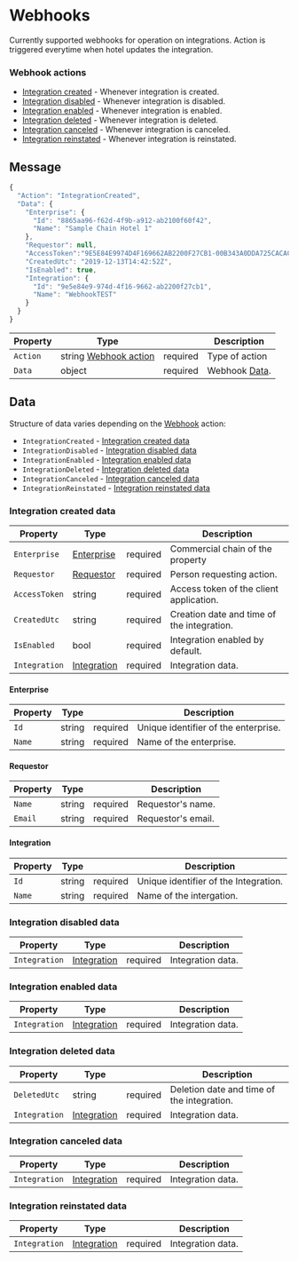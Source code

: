 # Webhooks

Currently supported webhooks for operation on integrations. Action is triggered everytime when hotel updates the integration.

### Webhook actions

* [Integration created](webhooks.md#integration-created-data) - Whenever integration is created.
* [Integration disabled](webhooks.md#integration-disabled-data) - Whenever integration is disabled.
* [Integration enabled](webhooks.md#integration-enabled-data) - Whenever integration is enabled.
* [Integration deleted](webhooks.md#integration-deleted-data) - Whenever integration is deleted.
* [Integration canceled](webhooks.md#integration-canceled-data) - Whenever integration is canceled.
* [Integration reinstated](webhooks.md#integration-reinstated-data) - Whenever integration is reinstated.

## Message

```javascript
{
  "Action": "IntegrationCreated",
  "Data": {
    "Enterprise": {
      "Id": "8865aa96-f62d-4f9b-a912-ab2100f60f42",
      "Name": "Sample Chain Hotel 1"
    },
    "Requestor": null,
    "AccessToken":"9E5E84E9974D4F169662AB2200F27CB1-00B343A0DDA725CACAC028E38E3EABF",
    "CreatedUtc": "2019-12-13T14:42:52Z",
    "IsEnabled": true,
    "Integration": {
      "Id": "9e5e84e9-974d-4f16-9662-ab2200f27cb1",
      "Name": "WebhookTEST"
    }
  }
}

```
| Property | Type |  | Description |
| --- | --- | --- | --- |
| `Action` | string [Webhook action](webhooks.md#Webhook-actions) | required | Type of action |
| `Data` | object | required | Webhook [Data](webhooks.md#Data). |

## Data

Structure of data varies depending on the [Webhook](webhooks.md#Webhooks) action:

* `IntegrationCreated` - [Integration created data](webhooks.md#integration-created-data)
* `IntegrationDisabled` - [Integration disabled data](webhooks.md#integration-disabled-data)
* `IntegrationEnabled` - [Integration enabled data](webhooks.md#integration-enabled-data)
* `IntegrationDeleted` - [Integration deleted data](webhooks.md#integration-deleted-data)
* `IntegrationCanceled` - [Integration canceled data](webhooks.md#integration-canceled-data)
* `IntegrationReinstated` - [Integration reinstated data](webhooks.md#integration-reinstated-data)

### Integration created data

| Property | Type |  | Description |
| --- | --- | --- | --- |
| `Enterprise` |[Enterprise](webhooks.md#Enterprise)| required | Commercial chain of the property |
| `Requestor` | [Requestor](webhooks.md#Requestor) | required |  Person requesting action. |
| `AccessToken` | string | required | Access token of the client application. |
| `CreatedUtc` | string | required | Creation date and time of the integration. |
| `IsEnabled` | bool | required | Integration enabled by default. |
| `Integration` | [Integration](webhooks.md#Integration) | required | Integration data. |

#### Enterprise

| Property | Type |  | Description |
| --- | --- | --- | --- |
| `Id` | string | required | Unique identifier of the enterprise. |
| `Name` | string | required | Name of the enterprise. |

#### Requestor

| Property | Type |  | Description |
| --- | --- | --- | --- |
| `Name` | string | required | Requestor's name. |
| `Email` | string | required | Requestor's email. |

#### Integration

| Property | Type |  | Description |
| --- | --- | --- | --- |
| `Id` | string | required | Unique identifier of the Integration. |
| `Name` | string | required | Name of the intergation. |

### Integration disabled data

| Property | Type |  | Description |
| --- | --- | --- | --- |
| `Integration` | [Integration](webhooks.md#Integration) | required | Integration data. |

### Integration enabled data

| Property | Type |  | Description |
| --- | --- | --- | --- |
| `Integration` | [Integration](webhooks.md#Integration) | required | Integration data. |

### Integration deleted data

| Property | Type |  | Description |
| --- | --- | --- | --- |
| `DeletedUtc` | string | required | Deletion date and time of the integration. |
| `Integration` | [Integration](webhooks.md#Integration) | required | Integration data. |

### Integration canceled data

| Property | Type |  | Description |
| --- | --- | --- | --- |
| `Integration` | [Integration](webhooks.md#Integration) | required | Integration data. |

### Integration reinstated data

| Property | Type |  | Description |
| --- | --- | --- | --- |
| `Integration` | [Integration](webhooks.md#Integration) | required | Integration data. |